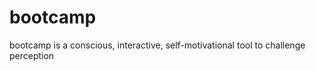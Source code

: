 bootcamp
========

bootcamp is a conscious, interactive, self-motivational tool to challenge perception